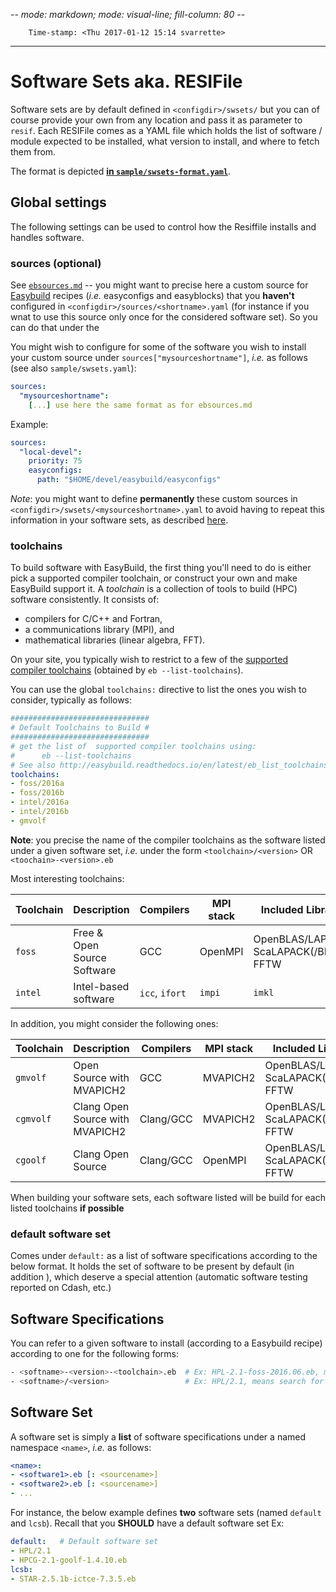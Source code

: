 -*- mode: markdown; mode: visual-line; fill-column: 80 -*-

        Time-stamp: <Thu 2017-01-12 15:14 svarrette>

-----------------------------
# Software Sets aka. RESIFile

Software sets are by default defined in `<configdir>/swsets/` but you can of course provide your own from any location and pass it as parameter to `resif`.
Each RESIFile comes as a YAML file which holds the list of software / module expected to be installed, what version to install, and where to fetch them from.

The format is depicted [__in `sample/swsets-format.yaml`__](sample/swsets-format.yaml).

## Global settings

The following settings can be used to control how the Resiffile installs and handles software.

### sources (optional)

See [`ebsources.md`](ebsources.md) -- you might want to precise here a custom source for [Easybuild](https://hpcugent.github.io/easybuild) recipes (_i.e._ easyconfigs and easyblocks) that you **haven't** configured in `<configdir>/sources/<shortname>.yaml` (for instance if you wnat to use this source only once for the considered software set).
So you can do that under the

You might wish to configure for some of the software you wish to install your custom source under `sources["mysourceshortname"]`, _i.e._ as follows (see also `sample/swsets.yaml`):

~~~yaml
sources:
  "mysourceshortname":
    [...] use here the same format as for ebsources.md
~~~

Example:

~~~yaml
sources:
  "local-devel":
    priority: 75
    easyconfigs:
      path: "$HOME/devel/easybuild/easyconfigs"
~~~

_Note_: you might want to define __permanently__ these custom sources in `<configdir>/swsets/<mysourceshortname>.yaml` to avoid having to repeat this information in your software sets, as described [here](ebsources.md).

### toolchains

To build software with EasyBuild, the first thing you'll need to do is either pick a supported compiler toolchain, or construct your own and make EasyBuild support it.
A _toolchain_ is a collection of tools to build (HPC) software consistently.
It consists of:

* compilers for C/C++ and Fortran,
* a communications library (MPI), and
* mathematical libraries (linear algebra, FFT).

On your site, you typically wish to restrict to a few of the [supported compiler toolchains](http://easybuild.readthedocs.io/en/latest/eb_list_toolchains.html) (obtained by `eb --list-toolchains`).

You can use the global `toolchains:` directive to list the ones you wish to consider, typically as follows:

```yaml
###############################
# Default Toolchains to Build #
###############################
# get the list of  supported compiler toolchains using:
#      eb --list-toolchains
# See also http://easybuild.readthedocs.io/en/latest/eb_list_toolchains.html
toolchains:
- foss/2016a
- foss/2016b
- intel/2016a
- intel/2016b
- gmvolf
```

__Note__: you precise the name of the compiler toolchains as the software listed under a given software set, _i.e._ under the form `<toolchain>/<version>` OR `<toochain>-<version>.eb`

Most interesting toolchains:

| Toolchain | Description                     | Compilers      | MPI stack | Included Libraries                       |
|-----------|---------------------------------|----------------|-----------|------------------------------------------|
| `foss`    | Free & Open Source Software     | GCC            | OpenMPI   | OpenBLAS/LAPACK, ScaLAPACK(/BLACS), FFTW |
| `intel`   | Intel-based software            | `icc`, `ifort` | `impi`    | `imkl`                                   |

In addition, you might consider the following ones:

| Toolchain | Description                     | Compilers      | MPI stack | Included Libraries                       |
|-----------|---------------------------------|----------------|-----------|------------------------------------------|
| `gmvolf`  | Open Source with MVAPICH2       | GCC            | MVAPICH2  | OpenBLAS/LAPACK, ScaLAPACK(/BLACS), FFTW |
| `cgmvolf` | Clang Open Source with MVAPICH2 | Clang/GCC      | MVAPICH2  | OpenBLAS/LAPACK, ScaLAPACK(/BLACS), FFTW |
| `cgoolf`  | Clang Open Source               | Clang/GCC      | OpenMPI   | OpenBLAS/LAPACK, ScaLAPACK(/BLACS), FFTW |

When building your software sets, each software listed will be build for each listed toolchains __if possible__

### default software set

Comes under `default:` as a list of software specifications according to the below format.
It holds the set of software to be present by default (in addition ), which deserve a special attention (automatic software testing reported on Cdash, etc.)

## Software Specifications

You can refer to a given software to install (according to a Easybuild recipe) according to one for the following forms:

~~~bash
- <softname>-<version>-<toolchain>.eb  # Ex: HPL-2.1-foss-2016.06.eb, means install exactly that EB file
- <softname>/<version>                 # Ex: HPL/2.1, means search for HPL-2.1*.eb and build the latest for the considered toolchains
~~~

## Software Set

A software set is simply a **list** of software specifications under a named namespace `<name>`, _i.e._ as follows:

```yaml
<name>:
- <software1>.eb [: <sourcename>]
- <software2>.eb [: <sourcename>]
- ...
```

For instance, the below example defines **two** software sets (named `default` and `lcsb`).
Recall that you **SHOULD** have a default software set
Ex:

```yaml
default:   # Default software set
- HPL/2.1
- HPCG-2.1-goolf-1.4.10.eb
lcsb:
- STAR-2.5.1b-ictce-7.3.5.eb
```
